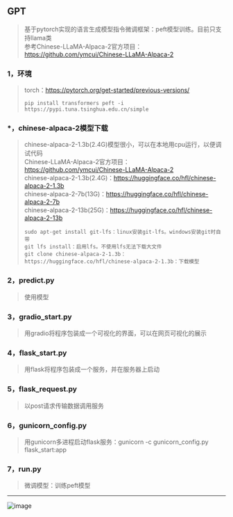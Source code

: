 ## GPT
>基于pytorch实现的语言生成模型指令微调框架：peft模型训练。目前只支持llama类  
>参考Chinese-LLaMA-Alpaca-2官方项目：https://github.com/ymcui/Chinese-LLaMA-Alpaca-2
### 1，环境
>torch：https://pytorch.org/get-started/previous-versions/
>```
>pip install transformers peft -i https://pypi.tuna.tsinghua.edu.cn/simple
>```
### *，chinese-alpaca-2模型下载
>chinese-alpaca-2-1.3b(2.4G)模型很小，可以在本地用cpu运行，以便调试代码  
>Chinese-LLaMA-Alpaca-2官方项目：https://github.com/ymcui/Chinese-LLaMA-Alpaca-2  
>chinese-alpaca-2-1.3b(2.4G)：https://huggingface.co/hfl/chinese-alpaca-2-1.3b  
>chinese-alpaca-2-7b(13G)：https://huggingface.co/hfl/chinese-alpaca-2-7b  
>chinese-alpaca-2-13b(25G)：https://huggingface.co/hfl/chinese-alpaca-2-13b  
>```
>sudo apt-get install git-lfs：linux安装git-lfs。windows安装git时自带
>git lfs install：启用lfs。不使用lfs无法下载大文件
>git clone chinese-alpaca-2-1.3b：https://huggingface.co/hfl/chinese-alpaca-2-1.3b：下载模型
>```
### 2，predict.py
>使用模型
### 3，gradio_start.py
>用gradio将程序包装成一个可视化的界面，可以在网页可视化的展示
### 4，flask_start.py
>用flask将程序包装成一个服务，并在服务器上启动
### 5，flask_request.py
>以post请求传输数据调用服务
### 6，gunicorn_config.py
>用gunicorn多进程启动flask服务：gunicorn -c gunicorn_config.py flask_start:app
### 7，run.py
>微调模型：训练peft模型
***
![image](README_IMAGE/001.jpg)
